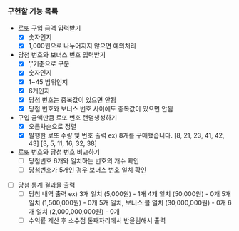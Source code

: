 ### 구현할 기능 목록

- 로또 구입 금액 입력받기
  - [x] 숫자인지
  - [x] 1,000원으로 나누어지지 않으면 예외처리
- 당첨 번호와 보너스 번호 입력받기
  - [x] ','기준으로 구분
  - [x] 숫자인지
  - [x] 1~45 범위인지
  - [x] 6개인지
  - [x] 당첨 번호는 중복값이 있으면 안됨
  - [x] 당첨 번호와 보너스 번호 사이에도 중복값이 있으면 안됨
- 구입 금액만큼 로또 번호 랜덤생성하기
  - [x] 오름차순으로 정렬
  - [x] 발행한 로또 수량 및 번호 출력
        ex) 8개를 구매했습니다.
        [8, 21, 23, 41, 42, 43]
        [3, 5, 11, 16, 32, 38]
- 로또 번호와 당첨 번호 비교하기
  - [ ] 당첨번호 6개와 일치하는 번호의 개수 확인
  - [ ] 당첨번호가 5개인 경우 보너스 번호 일치 확인
- [ ] 당첨 통계 결과물 출력
  - [ ] 당첨 내역 출력
        ex) 3개 일치 (5,000원) - 1개
        4개 일치 (50,000원) - 0개
        5개 일치 (1,500,000원) - 0개
        5개 일치, 보너스 볼 일치 (30,000,000원) - 0개
        6개 일치 (2,000,000,000원) - 0개
  - [ ] 수익률 계산 후 소수점 둘째자리에서 반올림해서 출력

